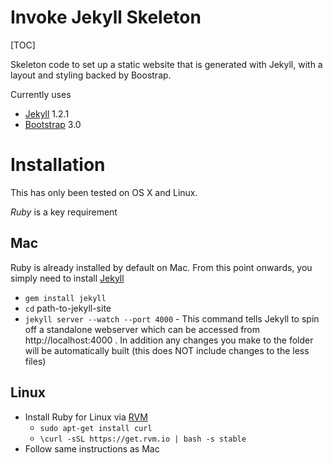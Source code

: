 # Invoke Jekyll Skeleton

[TOC]

Skeleton code to set up a static website that is generated with Jekyll, with a layout and styling backed by Boostrap.

Currently uses

* [Jekyll](http://jekyllrb.com/) 1.2.1
* [Bootstrap](http://getbootstrap.com/) 3.0

# Installation

This has only been tested on OS X and Linux.

*Ruby* is a key requirement

## Mac

Ruby is already installed by default on Mac.
From this point onwards, you simply need to install [Jekyll](http://jekyllrb.com/)

* `gem install jekyll`
* `cd` path-to-jekyll-site
* `jekyll server --watch --port 4000` - This command tells Jekyll to spin off a standalone webserver which can be accessed from http://localhost:4000 . In addition any changes you make to the folder will be automatically built (this does NOT include changes to the less files)

## Linux

* Install Ruby for Linux via [RVM](https://rvm.io)
    * `sudo apt-get install curl`
    * `\curl -sSL https://get.rvm.io | bash -s stable`
* Follow same instructions as Mac
